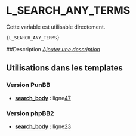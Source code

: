 # L_SEARCH_ANY_TERMS


Cette variable est utilisable directement.

```html
{L_SEARCH_ANY_TERMS}
```

##Description
[*Ajouter une description*](https://fa-tvars.appspot.com/var/L_SEARCH_ANY_TERMS)

## Utilisations dans les templates

### Version PunBB
* __[search_body](../tpl/var/punbb/search_body.md#readme) :__ ligne[47](../tpl/src/punbb/search_body.tpl#L47)

### Version phpBB2
* __[search_body](../tpl/var/subsilver/search_body.md#readme) :__ ligne[23](../tpl/src/subsilver/search_body.tpl#L23)